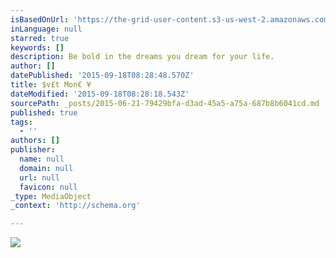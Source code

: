 ```yaml
---
isBasedOnUrl: 'https://the-grid-user-content.s3-us-west-2.amazonaws.com/0e991c7b-8c14-4344-b967-c682c8cde898.jpg'
inLanguage: null
starred: true
keywords: []
description: Be bold in the dreams you dream for your life.
author: []
datePublished: '2015-09-18T08:28:48.570Z'
title: $v£t Mon€ ¥
dateModified: '2015-09-18T08:28:18.543Z'
sourcePath: _posts/2015-06-21-79429bfa-d3ad-45a5-a75a-687b8b6041cd.md
published: true
tags:
  - ''
authors: []
publisher:
  name: null
  domain: null
  url: null
  favicon: null
_type: MediaObject
_context: 'http://schema.org'

---
```

![](https://the-grid-user-content.s3-us-west-2.amazonaws.com/0e991c7b-8c14-4344-b967-c682c8cde898.jpg)